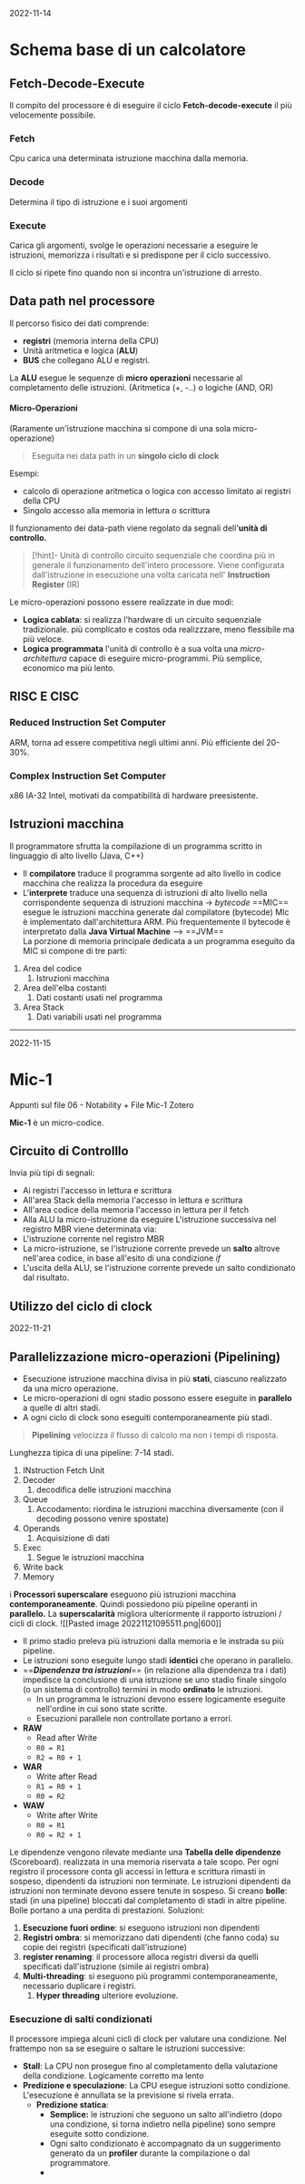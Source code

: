 2022-11-14
# Schema base di un calcolatore 
## Fetch-Decode-Execute

Il compito del processore è di eseguire il ciclo **Fetch-decode-execute** il più velocemente possibile. 

### Fetch
Cpu carica una determinata istruzione macchina dalla memoria. 
### Decode
Determina il tipo di istruzione e i suoi argomenti
### Execute
Carica gli argomenti, svolge le operazioni necessarie a eseguire le istruzioni, memorizza i risultati e si predispone per il ciclo successivo. 

Il ciclo si ripete fino quando non si incontra un'istruzione di arresto. 

## Data path nel processore
Il percorso fisico dei dati comprende: 
- **registri** (memoria interna della CPU)
- Unità aritmetica e logica (**ALU**)
- **BUS** che collegano ALU e registri. 

La **ALU** esegue le sequenze di **micro operazioni** necessarie al completamento delle istruzioni.  (Aritmetica (+, -..) o logiche (AND, OR)

#### Micro-Operazioni
(Raramente un'istruzione macchina si compone di una sola micro-operazione)
> Eseguita nei data path in un **singolo ciclo di clock** 

Esempi: 
- calcolo di operazione aritmetica o logica con accesso limitato ai registri della CPU
- Singolo accesso alla memoria in lettura o scrittura

Il funzionamento dei data-path viene regolato da segnali dell'**unità di controllo.**

>[!hint]-  Unità di controllo 
> circuito sequenziale che coordina più in generale il funzionamento dell'intero processore. 
   Viene configurata dall'istruzione in esecuzione una volta caricata nell' **Instruction Register** (IR) 

Le micro-operazioni possono essere realizzate in due modi: 
- **Logica cablata**: si realizza l'hardware di un circuito sequenziale tradizionale. più complicato e costos oda realizzzare, meno flessibile ma più veloce. 
- **Logica programmata** l'unità di controllo è a sua volta una *micro-architettura* capace di eseguire micro-programmi. Più semplice, economico ma più lento. 

## RISC E CISC
### Reduced Instruction Set Computer 
ARM, torna ad essere competitiva negli ultimi anni. Più efficiente del 20-30%. 
### Complex Instruction Set Computer 
x86 IA-32 Intel, motivati da compatibilità di hardware preesistente. 


## Istruzioni macchina

Il programmatore sfrutta la compilazione di un programma scritto in linguaggio di alto livello (Java, C++)
- Il **compilatore** traduce il programma sorgente ad alto livello in codice macchina che realizza la procedura da eseguire
- L'**interprete** traduce una sequenza di istruzioni di alto livello nella corrispondente sequenza di istruzioni macchina -> *bytecode*
==MIC== esegue le istruzioni macchina generate dal compilatore (bytecode)
MIc è implementato dall'architettura ARM. Più frequentemente il bytecode è interpretato dalla **Java Virtual Machine** --> ==JVM==  
La porzione di memoria principale dedicata a un programma eseguito da MIC si compone di tre parti: 
1. Area del codice 
	1. Istruzioni macchina
2. Area dell'elba costanti 
	1. Dati costanti usati nel programma 
3. Area Stack 
	1. Dati variabili usati nel programma 

---

2022-11-15

# Mic-1 
Appunti sul file 06 - Notability + File Mic-1 Zotero 


**Mic-1** è un micro-codice. 

## Circuito di Controlllo 
Invia più tipi di segnali: 
- Ai registri l'accesso in lettura e scrittura
- All'area Stack della memoria l'accesso in lettura e scrittura 
- All'area codice della memoria l'accesso in lettura per il fetch 
- Alla ALU la micro-istruzione da eseguire 
L'istruzione successiva nel registro MBR viene determinata via: 
- L'istruzione corrente nel registro MBR
- La micro-istruzione, se l'istruzione corrente prevede un **salto** altrove nell'area codice, in base all'esito di una condizione *if*
- L'uscita della ALU, se l'istruzione corrente prevede un salto condizionato dal risultato. 

## Utilizzo del ciclo di clock 

2022-11-21
## Parallelizzazione micro-operazioni (Pipelining)
- Esecuzione istruzione macchina divisa in più **stati**, ciascuno realizzato da una micro operazione. 
- Le micro-operazioni di ogni stadio possono essere eseguite in **parallelo** a quelle di altri stadi.
- A ogni ciclo di clock sono eseguiti contemporaneamente più stadi. 
> **Pipelining** velocizza il flusso di calcolo ma non i tempi di risposta. 

Lunghezza tipica di una pipeline: 7-14 stadi. 

1. INstruction Fetch Unit
2. Decoder 
	1. decodifica delle istruzioni macchina
3. Queue 
	1. Accodamento: riordina le istruzioni macchina diversamente (con il decoding possono venire spostate)
4. Operands
	1. Acquisizione di dati
5. Exec
	1. Segue le istruzioni macchina 
6. Write back
7. Memory

i **Processori superscalare** eseguono più istruzioni macchina **contemporaneamente**. Quindi possiedono più pipeline operanti in  **parallelo.** La **superscalarità** migliora ulteriormente il rapporto istruzioni / cicli di clock. 
![[Pasted image 20221121095511.png|600]]
- Il primo stadio preleva più istruzioni dalla memoria e le instrada su più pipeline. 
- Le istruzioni sono eseguite lungo stadi **identici** che operano in parallelo. 
- ==***Dipendenza tra istruzioni***==  (in relazione alla dipendenza tra i dati) impedisce la conclusione di una istruzione se uno stadio finale singolo (o un sistema di controllo) termini in modo **ordinato** le istruzioni. 
	- In un programma le istruzioni devono essere logicamente eseguite nell'ordine in cui sono state scritte. 
	- Esecuzioni parallele non controllate portano a errori. 
- **RAW**
	- Read after Write
	- `R0 = R1`
	- `R2 = R0 + 1`
- **WAR**
	- Write after Read
	- `R1 = R0 + 1`
	- `R0 = R2`
- **WAW**
	- Write after Write
	- `R0 = R1`
	- `R0 = R2 + 1`

Le dipendenze vengono rilevate mediante una **Tabella delle dipendenze** (Scoreboard). realizzata in una memoria riservata a tale scopo. Per ogni registro il processore conta gli accessi in lettura e scrittura rimasti in sospeso, dipendenti da istruzioni non terminate. 
Le istruzioni dipendenti da istruzioni non terminate devono essere tenute in sospeso. 
Si creano **bolle**: stadi (in una pipeline) bloccati dal completamento di stadi in altre pipeline. Bolle portano a una perdita di prestazioni. Soluzioni: 
1. **Esecuzione fuori ordine**: si eseguono istruzioni non dipendenti
2. **Registri ombra**: si memorizzano dati dipendenti (che fanno coda) su copie dei registri (specificati dall'istruzione) 
3. **register renaming**: il processore alloca registri diversi da quelli specificati dall'istruzione (simile ai registri ombra)
4. **Multi-threading**: si eseguono più programmi contemporaneamente, necessario duplicare i registri. 
	1. **Hyper threading** ulteriore evoluzione. 

### Esecuzione di salti condizionati
Il processore impiega alcuni cicli di clock per valutare una condizione. Nel frattempo non sa se eseguire o saltare le istruzioni successive: 
- **Stall**: La CPU non prosegue fino al completamento della valutazione della condizione. Logicamente corretto ma lento 
- **Predizione e speculazione**: La CPU esegue istruzioni sotto condizione. L'esecuzione è annullata se la previsione si rivela errata. 
	- **Predizione statica**: 
		- **Semplice:** le istruzioni che seguono un salto all'indietro (dopo una condizione, si torna indietro nella pipeline) sono sempre eseguite sotto condizione. 
		- Ogni salto condizionato è accompagnato da un suggerimento generato da un **profiler** durante la compilazione o dal programmatore. 
		- 
